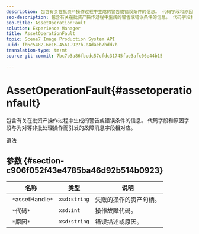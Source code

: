 ```yaml
---
description: 包含有关在批资产操作过程中生成的警告或错误条件的信息。 代码字段和原因字段与为对等非批处理操作而引发的故障消息字段相对应。
seo-description: 包含有关在批资产操作过程中生成的警告或错误条件的信息。 代码字段和原因字段与为对等非批处理操作而引发的故障消息字段相对应。
seo-title: AssetOperationFault
solution: Experience Manager
title: AssetOperationFault
topic: Scene7 Image Production System API
uuid: fb6c5482-6e16-4561-927b-e4daeb7bdd7b
translation-type: tm+mt
source-git-commit: 7bc7b3a86fbcdc57cfdc31745fae3afc06e44b15

---
```



# AssetOperationFault{#assetoperationfault}

包含有关在批资产操作过程中生成的警告或错误条件的信息。 代码字段和原因字段与为对等非批处理操作而引发的故障消息字段相对应。

语法

## 参数 {#section-c906f052f43e4785ba46d92b514b0923}

| 名称 | 类型 | 说明 |
|---|---|---|
| ` *`assetHandle`*` | `xsd:string` | 失败的操作的资产句柄。 |
| ` *`代码`*` | `xsd:int` | 操作故障代码。 |
| ` *`原因`*` | `xsd:string` | 错误描述或原因。 |

